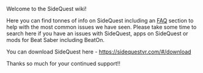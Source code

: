 Welcome to the SideQuest wiki!

Here you can find tonnes of info on SideQuest including an [FAQ](https://github.com/the-expanse/SideQuest/wiki/FAQ) section to help with the most common issues we have seen. Please take some time to search here if you have an issues with SideQuest, apps on SideQuest or mods for Beat Saber including BeatOn. 

You can download SideQuest here - https://sidequestvr.com/#/download

Thanks so much for your continued support!!
